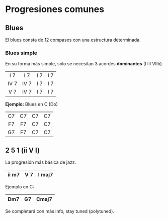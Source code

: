 # Progresiones comunes

## Blues
El blues consta de 12 compases con una estructura determinada.
### Blues simple
En su forma más simple, solo se necesitan 3 acordes <b>dominantes</b> (I III VIIb).


|   |   |  |  |
|:---:|:---:|:--:|:--:|
|  I 7 |  I 7 | I 7 | I 7 |
| IV 7 | IV 7 | I 7 | I 7 |
|  V 7 | IV 7 | I 7 | I 7 |

<b>Ejemplo:</b> Blues en C (Do)

|   |   |  |  |
|:---:|:---:|:--:|:--:|
|  C7 |  C7 | C7 | C7 |
| F7 | F7 | C7 | C7 |
|  G7 | F7 | C7 | C7 |

## 2 5 1 (ii V I)
La progresión más básica de jazz.

|  ii m7 |  V 7 | I maj7 |
|:---:|:---:|:--:|

Ejemplo en C:

|  Dm7 |  G7 | Cmaj7 |
|:---:|:---:|:--:|

Se completará con más info, stay tuned (polytuned).
